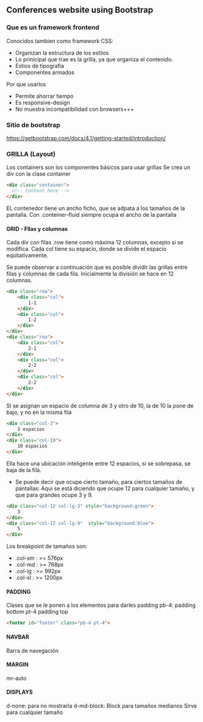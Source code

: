 ## Conferences website using Bootstrap

### Que es un framework frontend
Conocidos tambien como framework CSS:
- Organizan la estructura de los estilos
- Lo prinicipal que trae es la grilla, ya que organiza el contenido. 
- Estios de tipografia
- Componentes armados

Por que usarlos
- Permite ahorrar tiempo
- Es responsive-design
- No muestra incompatibilidad con browsers+++

### Sitio de bootstrap
https://getbootstrap.com/docs/4.1/getting-started/introduction/

### GRILLA (Layout)
Los containers son los componentes básicos para usar grillas
Se crea un div con la clase container
```html
<div class="container">
  <!-- Content here -->
</div>
```
EL contenedor tiene un ancho ficho, que se adpata a los tamaños de la pantalla.
Con .conteiner-fluid siempre ocupa el ancho de la pantalla

#### GRID - FIlas y columnas
Cada div con filas .row tiene como máxima 12 columnas, excepto si se modifica.
Cada col tiene su espacio, donde se divide el espacio equitativamente.

Se puede observar a continuación que es posible dividir las grillas entre filas y columnas de cada fila. Inicialmente la división se hace en 12 columnas. 
```html
<div class="row">
    <div class="col">
        1-1
    </div>
    <div class="col">
        1-2
    </div>
</div>
<div class="row">
    <div class="col">
        2-1
    </div>
    <div class="col">
        2-2
    </div>
    <div class="col">
        2-2
    </div>
</div>
```

SI se asignan un espacio de columna de 3 y otro de 10, la de 10 la pone de bajo, y no en la misma fila
```html
<div class="col-3">
    3 espacios
</div>
<div class="col-10">
    10 espacios
</div>
```

Ella hace una ubicación inteligente entre 12 espacios, si se sobrepasa, se baja de la fila.

* Se puede decir que ocupe cierto tamaño, para ciertos tamaños de pantallas:
Aqui se está diciendo que ocupe 12 para cualquier tamaño, y que para grandes ocupe 3 y 9.
```html
<div class="col-12 col-lg-3" style="background:green">
    3 
</div>
<div class="col-12 col-lg-9"  style="background:blue">
    5
</div>
```

Los breakpoint de tamaños son:  
- .col-sm :  >= 576px
- .col-md :  >= 768px
- .col-lg :  >= 992px
- .col-xl :  >= 1200px

#### PADDING 
Clases que se le ponen a los elementos para darles padding
pb-4: padding bottom
pt-4 padding top
``` html
<footer id="footer" class="pb-4 pt-4">
```

#### NAVBAR
Barra de navegación

#### MARGIN
mr-auto

#### DISPLAYS
d-none: para no mostrarla
d-md-block: Block para tamaños medianos
Sirve para cualquier tamaño